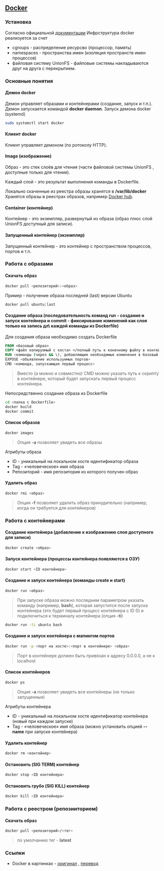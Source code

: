
## [Docker](https://www.docker.com/)
### Установка
Согласно официальной [документации](https://docs.docker.com/install/linux/docker-ee/ubuntu/)
Инфрструктура docker реализуется за счет
* cgroups - распределение ресурсво (процессор, память)
* namespaces - пространства имен (изоляция пространств имен процессов)
* файловая систему UnionFS - файловые системы накладываются друг на друга с перекрытием.
### Основные понятия
#### Демон **docker**
Демон управляет образами и контейнерами (создание, запуск и т.п.).
Демон запускается командой **docker daemon**.
Запуск демона docker (systemd)
```bash
sudo systemctl start docker
```
#### Клиент docker
Клиент управляет демоном (по ротоколу HTTP).
#### Image (изображение)
Образ - это стек слоёв для чтения (части файловой системы UnionFS , доступные только для чтения).

Каждый слой - это результат выполнения команды в Dockerfile. 

Локально скаченные из реестра образы хранятся в **/var/lib/docker**
Хранятся образы в реестрах образов, например [Docker hub](https://hub.docker.com/).
#### Container (контейнер)
Контейнер - это экземпляр, развернутый из образа (образ плюс слой UnionFS доступный для записи).

#### Запущенный контейнер (экземпляр)
Запущенный контейнер - это контейнер с пространством процессов, портов и т.п.
### Работа с образами
#### Скачать образ
```bash
docker pull <репозиторий>:<образ>
```
Пример - получение образа последней (last) версии Ubuntu
```bash
docker pull ubuntu:last
```
#### Создание образа (последовательность команд **run** - создание и запуск контейнера и **commit** - фиксирование изменений как слоя только на запись дл\ каждой команды из Dockerfile)
Для создания образа необходимо создать Dockerfile
```dockerfile
FROM <базовый образ>
COPY <файл копируемый с хоста> </полный путь к конечному файлу в контейнере>
RUN <команды (через && \), добавляющие необходимые изменения в базовый образ>
EXPOSE <объявление используемых портов>
CMD <команда, запускающая первый процесс>
```

> Вместо (а можно и совместно) CMD можно указать путь к скрипту в контейнере, который будет запускать первый процесс контейнера.

Непосредственно создание образа из Dockerfile
```bash
cd <папка с Dockerfile>
docker build
docker commit
```

#### Список образов
```bash
docker images
```
> Опция **-a** позволяет увидеть все образы

Атрибуты образа
* ID - уникальный на локальном хосте идентификатор образа
* Tag - «человеческое» имя образа
* Репозиторий - имя репозитория из которого получен образ

#### Удалить образ
```bash
docker rmi <образ>
```
> Опция **-f** позволяет удалить образ принудительно (например, когда он требуется для контейнеров)

### Работа с контейнерами
#### Создание контейнера (добавление к изображению слоя доступного для записи)
```bash
docker сreate <образ>
```
#### Запуск контейнера (процессы контейнера появляются в ОЗУ)
```bash
docker start <ID контейнера>
```
#### Создание и запуск контейнера (команды **create** и **start**)
```bash
docker run <образ>
```

> При запуске образа можно последним параметром указать команду (например, **bash**), которая запустится после запуска контейнера (это будет первый процесс контейнера с ID 0) и подключиться к терминалу контейнера (опция **-ti**)
```bash
docker run -ti ubuntu bash
```
#### Создание и запуск контейнера с мапингом портов
```bash
docker run -p <порт на хосте>:<порт в контейнере> <образ>
```
> Порт в контейнере должен быть привязан к адресу 0.0.0.0, а не к localhost

#### Список контейнеров
```bash
docker ps
```
> Опция **-a** позволяет увидеть все контейнеры (не только запущенные)

Атрибуты контейнера
* ID - уникальный на локальном хосте идентификатор контейнера (новый при каждом запуске)
* Tag - «человеческое» имя образа (можно установить опцией **--name** при запуске контейнера)

#### Удалить контейнер
```bash
docker rm <контейнер>
```
#### Остановить (SIG TERM) контейнер
```bash
docker stop <ID контейнера>
```

#### Остановить грубо (SIG KILL) контейнер
```bash
docker kill <ID контейнера>
```
### Работа с реестром (репозииторием)
#### Скачать образ
```bash
docker pull <репозиторий>/<тег>
```
> по умолчанию тег - **latest**

### Ссылки
* Docker в картинках - [оригинал](http://merrigrove.blogspot.com/2015/10/visualizing-docker-containers-and-images.html) , [перевод](https://habr.com/post/272145/)
